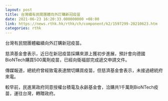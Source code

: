 ```yaml
---
layout: post
title: 台灣續有民間團體向外訂購新冠疫苗
date: 2021-06-23 16:20:33.000000000 +08:00
link: https://news.rthk.hk/rthk/ch/component/k2/1597299-20210623.htm
categories: rthk
---
```


台灣有民間團體繼續向外訂購新冠疫苗。

慈濟基金會表示，近日在新冠疫苗採購來源上獲初步進展，預計會向德國BioNTech購買500萬劑疫苗，已經向衛福部完成遞交申請文件。

傳媒報道，總統府曾經致電表達關切購買疫苗，但慈濟基金會表示，未接過總統府來電。

較早前，民進黨政府同意授權台積電及永齡基金會，洽購共1千萬劑BioNTech疫苗，運往台灣，轉贈政府。
